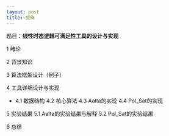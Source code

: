 ```yaml
---
layout: post
title: 提纲
---
```

题目：__线性时态逻辑可满足性工具的设计与实现__

1 绪论

2 背景知识

3 算法框架设计（例子）

4 工具详细设计与实现

* 4.1 数据结构
4.2 核心算法
4.3 Aalta的实现
4.4 Pol_Sat的实现

5 实验结果
5.1 Aalta的实验结果与解释
5.2 Pol_Sat的实验结果

6 总结
